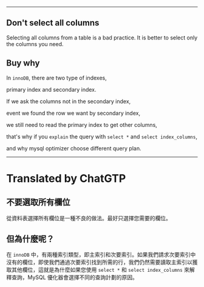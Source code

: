 <!--HugoNoteFlag-->

---

## Don't select all columns

Selecting all columns from a table is a bad practice. It is better to select only the columns you need.

## Buy why

In `innoDB`, there are two type of indexes,

primary index and secondary index.

If we ask the columns not in the secondary index, 

event we found the row we want by secondary index,

we still need to read the primary index to get other columns,

that's why if you `explain` the query with `select *` and `select index_columns`,

and why mysql optimizer choose different query plan. 


---

<!--HugoNoteZhFlag-->

# Translated by ChatGTP

## 不要選取所有欄位

從資料表選擇所有欄位是一種不良的做法。最好只選擇您需要的欄位。

## 但為什麼呢？

在 `innoDB` 中，有兩種索引類型，即主索引和次要索引。如果我們請求次要索引中沒有的欄位，即使我們通過次要索引找到所需的行，我們仍然需要讀取主索引以獲取其他欄位，這就是為什麼如果您使用 `select *` 和 `select index_columns` 來解釋查詢，MySQL 優化器會選擇不同的查詢計劃的原因。